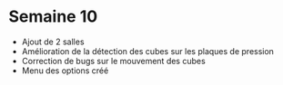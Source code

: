 # Semaine 10

- Ajout de 2 salles
- Amélioration de la détection des cubes sur les plaques de pression
- Correction de bugs sur le mouvement des cubes
- Menu des options créé
